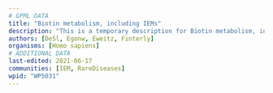 ```yaml
---
# GPML DATA
title: "Biotin metabolism, including IEMs"
description: "This is a temporary description for Biotin metabolism, including IEMs"
authors: [DeSl, Egonw, Eweitz, Finterly]
organisms: [Homo sapiens]
# ADDITIONAL DATA
last-edited: 2021-06-17
communities: [IEM, RareDiseases]
wpid: "WP5031"
---
```

